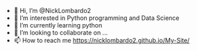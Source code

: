 - 👋 Hi, I’m @NickLombardo2
- 👀 I’m interested in Python programming and Data Science 
- 🌱 I’m currently learning python 
- 💞️ I’m looking to collaborate on ...
- 📫 How to reach me https://nicklombardo2.github.io/My-Site/

<!---
NickLombardo2/NickLombardo2 is a ✨ special ✨ repository because its `README.md` (this file) appears on your GitHub profile.
You can click the Preview link to take a look at your changes.
--->
